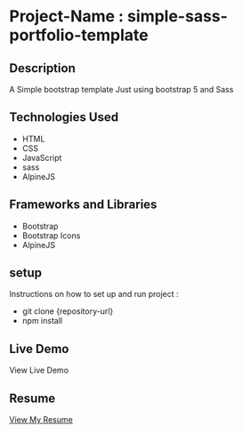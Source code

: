 # Project-Name : simple-sass-portfolio-template

## Description

A Simple bootstrap template Just using bootstrap 5 and Sass

## Technologies Used

- HTML
- CSS
- JavaScript
- sass
- AlpineJS

## Frameworks and Libraries

- Bootstrap
- Bootstrap Icons
- AlpineJS

## setup

Instructions on how to set up and run project :

- git clone {repository-url}
- npm install

## Live Demo

View Live Demo

## Resume

[View My Resume](https://jobvision.ir/cv/75397075-123138)
